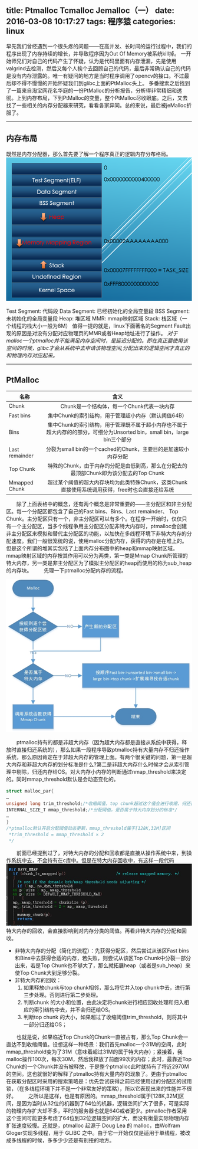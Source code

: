 ﻿title: Ptmalloc Tcmalloc Jemalloc（一）
date: 2016-03-08 10:17:27
tags: 程序猿
categories: linux
---

早先我们曾经遇到一个很头疼的问题——在高并发、长时间的运行过程中，我们的程序出现了内存持续的增长，并导致程序因为Out Of Memory被系统kill掉。
一开始师兄们对自己的代码产生了怀疑，认为是代码里面有内存泄漏，先是使用valgrind去检测，然后又每个人挨个去回顾自己的代码，最后非常确认自己的代码是没有内存泄露的。唯一有疑问的地方是当时程序调用了opencv的接口。不过最后却不得不慢慢的开始怀疑我们到glibc上面的PtMalloc头上。
多番搜索之后找到了一篇来自淘宝网花名华庭的一份PtMalloc的分析报告，分析得非常精细和透彻。上到内存布局，下到PtMalloc的变量，整个PtMalloc尽收眼底。之后，又去找了一些相关的内存分配器来研究，看看各家异同。总的来说，最后被jeMalloc折服了。

---
## 内存布局
既然是内存分配器，那么首先要了解一个程序真正的逻辑内存分布格局。
![x86_64逻辑内存分布](/images/64_logical_mem.PNG)

Test Segment: 代码段
Data Segment: 已经初始化的全局变量段
BSS Segment: 未初始化的全局变量段
Heap: 堆区域
MMR: mmap映射区域
Stack: 栈区域（一个线程的栈大小一般为8M）
值得一提的就是，linux下面著名的Segment Fault出现的原因是对没有分配对应物理页的MMR或者Heap地址进行了操作。
*对于malloc一个ptmalloc并不能满足内存空间时，是延迟分配的。即在真正要使用该空间的时候，glibc才会从系统中去申请该物理空间,分配出来的逻辑空间才真正的和物理内存对应起来。*

---
## PtMalloc

| 名称        | 含义           |
| ----------- |:-------------:|
|Chunk       |Chunk是一个结构体，每一个Chunk代表一块内存  |
|Fast bins    |集中Chunk的索引结构，用于管理超小内存（默认阈值64B）|
|Bins        |集中Chunk的索引结构，用于管理既不属于超小内存也不属于超大内存的的部分，可细分为Unsorted bin，small bin，large bin三个部分      |
|Last remainder|分裂为small bin的一个cached的Chunk，主要目的是加速较小内存分配|
|Top Chunk    |特殊的Chunk，由于内存的分配是由低到高，那么在分配去的最顶部Chunk即为该分配去的Top Chunk|
|Mmapped Chunk|超过某个阈值的超大内存块均为此类特殊Chunk，这类Chunk直接使用系统调用获得，free时也会直接还给系统|
&emsp;&emsp;除了上面表格中的概念，还有两个概念是非常重要的——主分配区和非主分配区。每一个分配区都包含了自己的Fast bins、Bins、Last remainder、 Top Chunk。主分配区只有一个，非主分配区可以有多个。在程序一开始时，仅仅只有一个主分配区，当多个线程争用主分配区分配非特大内存时，ptmalloc会创建非主分配区来模拟和替代主分配区的功能，以加快在多线程环境下非特大内存的分配速度。我们一般很笼统的说，使用malloc分配内存，获得的内存是在堆上的。但是这个所谓的堆其实包括了上面内存分布图中的heap和mmap映射区域。mmap映射区域的内存按其作用可以分为两类，第一类是Mmap Chunk所管理的特大内存，另一类是非主分配区为了模拟主分配区的heap而使用的称为sub_heap的内存块。
&emsp;&emsp;先理一下ptmalloc分配内存的流程。

![ptmalloc flow chart](/images/ptmalloc_flow_chart.jpg)

&emsp;&emsp;ptmalloc持有的都是非超大内存（因为超大内存都是直接从系统中获得，释放时直接归还系统的），那么如果一段程序导致ptmalloc持有大量内存不归还操作系统，那么原因肯定在于非超大内存的管理上面。有两个很关键的问题，第一是超大内存和非超大内存的划分标准是什么?第二是非超大内存什么时候才会从索引管理中剔除，归还内存给OS。对大内存小内存的判断通过nmap_threshold来决定的。同时mmap_threshold默认是会动态变化的。

```c++
struct malloc_par{
…
unsigned long trim_threshold;/*收缩阈值，top chunk超过这个值会进行收缩，归还部分内存至操作系统*/
INTERNAL_SIZE_T mmap_threshold;/*分配阈值，是否属于特大内存划分的标准*/
…
}
/*ptmalloc默认开启分配阈值动态更新，mmap_threshold属于[128K,32M]区间
 *trim_threshold = mmap_threshold × 2
 */
```
&emsp;&emsp;前面已经提到过了，对特大内存的分配和回收都是直接从操作系统中来，到操作系统中去，不会持有在c库中。但是在特大内存回收中，有这样一段代码
![特大内存回收代码](/images/bigmem_recall.jpg)
特大内存的回收，会直接影响到对内存分类的阈值。再看非特大内存的分配和回收。
 - 非特大内存的分配（简化的流程）：先获得分配区，然后尝试从该区Fast bins和Bins中去获得合适的内存，若失败，则尝试从该区Top Chunk中分裂一部分出来，若是Top Chunk也不够大了，那么就拓展heap（或者是sub_heap）来使Top Chunk大到足够分裂。
 - 非特大内存的回收：
   1. 如果释放chunk与top chunk相邻，那么将它并入top chunk中去，进行第三步处理。否则进行第二步处理。
   2. 判断chunk 的大小和位置，由此决定将chunk进行相应回收处理和归入相应的索引结构中去，并不会归还给OS。
   3. 判断top chunk 的大小，如果超过了收缩阈值trim_threshold，则将其中一部分归还给OS；

&emsp;&emsp;也就是说，如果临近Top Chunk的Chunk一直被占有，那么Top Chunk会一直达不到收缩阈值。设想这样一种场景：我们首先malloc一个31M的空间，此时mmap_threshold变为了31M（意味着超过31M的属于特大内存）；紧接着，我malloc操作100次，每次30M，然后我释放了前面99次的内存；此时，最靠近Top Chunk的一个Chunk并没有被释放，于是整个ptmalloc此时就持有了将近2970M的空间。这也就很好的解释了ptmalloc持有大量内存的现象了。更由于ptmalloc在获取分配区时采用的搜索策略是：优先尝试获得之前已经使用过的分配区的试用锁，（在多线程环境下并不是一个非常友好的策略），所以它表现出来的性能并不很好。
&emsp;&emsp;之所以是这样，也是有原因的。mmap_threshold属于[128K,32M]区间，是因为当时从32位的机器到了64位的机器，逻辑空间扩大了很多，可是实际的物理内存扩大却不多，平时的服务器也就是64G或者更少。ptmalloc作者采用这个空间可能更多考虑了64位到32位逻辑空间的扩大，而没有衡量实际物理内存扩张速度较慢。还就是，ptmalloc 起源于 Doug Lea 的 malloc，由Wolfram Gloger实现多线程，用于 GLIBC 之中。由于它一开始仅仅是适用于单线程，被改成多线程的时候，多多少少还是有别扭的地方。


   







